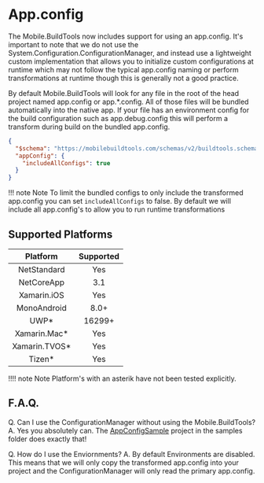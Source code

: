 # App.config

The Mobile.BuildTools now includes support for using an app.config. It's important to note that we do not use the System.Configuration.ConfigurationManager, and instead use a lightweight custom implementation that allows you to initialize custom configurations at runtime which may not follow the typical app.config naming or perform transformations at runtime though this is generally not a good practice.

By default Mobile.BuildTools will look for any file in the root of the head project named app.config or app.*.config. All of those files will be bundled automatically into the native app. If your file has an environment config for the build configuration such as app.debug.config this will perform a transform during build on the bundled app.config.

```json
{
  "$schema": "https://mobilebuildtools.com/schemas/v2/buildtools.schema.json",
  "appConfig": {
    "includeAllConfigs": true
  }
}
```

!!! note Note
    To limit the bundled configs to only include the transformed app.config you can set `includeAllConfigs` to false. By default we will include all app.config's to allow you to run runtime transformations

## Supported Platforms

| Platform | Supported |
|:--------:|:---------:|
| NetStandard | Yes |
| NetCoreApp | 3.1 |
| Xamarin.iOS | Yes |
| MonoAndroid | 8.0+ |
| UWP* | 16299+ |
| Xamarin.Mac* | Yes |
| Xamarin.TVOS* | Yes |
| Tizen* | Yes |

!!!! note Note
    Platform's with an asterik have not been tested explicitly.

## F.A.Q.

Q. Can I use the ConfigurationManager without using the Mobile.BuildTools?
A. Yes you absolutely can. The [AppConfigSample](https://github.com/dansiegel/Mobile.BuildTools/tree/master/samples) project in the samples folder does exactly that!

Q. How do I use the Enviornments?
A. By default Environments are disabled. This means that we will only copy the transformed app.config into your project and the ConfigurationManager will only read the primary app.config.